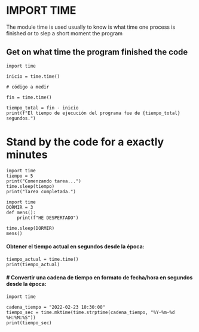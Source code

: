 # IMPORT TIME
The module time is used usually to know is what time one process is finished or to slep a short moment the program

## Get on what time the program finished the code
```
import time

inicio = time.time()

# código a medir

fin = time.time()

tiempo_total = fin - inicio
print(f"El tiempo de ejecución del programa fue de {tiempo_total} segundos.")
```
# Stand by the code for a exactly minutes
```
import time
tiempo = 5
print("Comenzando tarea...")
time.sleep(tiempo)
print("Tarea completada.")
```
```
import time
DORMIR = 3
def mens():
    print(f"HE DESPERTADO")

time.sleep(DORMIR)
mens()
```
#### Obtener el tiempo actual en segundos desde la época:
```
tiempo_actual = time.time()
print(tiempo_actual) 
```
#### # Convertir una cadena de tiempo en formato de fecha/hora en segundos desde la época:

```
import time

cadena_tiempo = "2022-02-23 10:30:00"
tiempo_sec = time.mktime(time.strptime(cadena_tiempo, "%Y-%m-%d %H:%M:%S"))
print(tiempo_sec)

```

